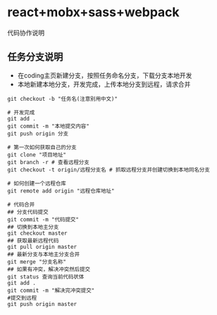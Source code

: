 # react+mobx+sass+webpack
 
 代码协作说明

## 任务分支说明

* 在coding主页新建分支，按照任务命名分支，下载分支本地开发
* 本地新建本地分支，开发完成，上传本地分支到远程，请求合并

```
git checkout -b "任务名(注意别用中文)"
```

```
# 开发完成
git add .
git commit -m "本地提交内容"
git push origin 分支
```

```
# 第一次如何获取自己的分支
git clone "项目地址"
git branch -r # 查看远程分支
git checkout -t origin/远程分支名 # 抓取远程分支并创建切换到本地同名分支
```

```
# 如何创建一个远程仓库
git remote add origin "远程仓库地址"
```

```
# 代码合并
## 分支代码提交
git commit -m "代码提交"
## 切换到本地主分支
git checkout master
## 获取最新远程代码
git pull origin master
## 最新分支与本地主分支合并
git merge "分支名称"
## 如果有冲突，解决冲突然后提交
git status 查询当前代码状体
git add .
git commit -m "解决完冲突提交"
#提交到远程
git push origin master
```